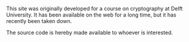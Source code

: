 This site was originally developed for a course on cryptography at Delft University. It has been available on the web for a long time, but it has recently been taken down. 

The source code is hereby made available to whoever is interested.

